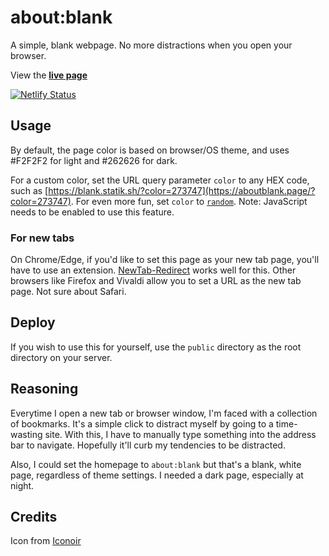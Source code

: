 # about:blank
A simple, blank webpage. No more distractions when you open your browser. 

View the **[live page](https://aboutblank.page)**  

[![Netlify Status](https://api.netlify.com/api/v1/badges/ad4e2eb0-bc25-4226-bfcc-063da725f6e5/deploy-status)](https://app.netlify.com/sites/aboutblank-page/deploys)

## Usage
By default, the page color is based on browser/OS theme, and uses #F2F2F2 for light and #262626 for dark.  

For a custom color, set the URL query parameter `color` to any HEX code, such as [https://blank.statik.sh/?color=273747](https://aboutblank.page/?color=273747). For even more fun, set `color` to [`random`](https://aboutblank.page/?color=random). Note: JavaScript needs to be enabled to use this feature.  

### For new tabs
On Chrome/Edge, if you'd like to set this page as your new tab page, you'll have to use an extension. [NewTab-Redirect](https://github.com/jimschubert/newtab-redirect) works well for this. Other browsers like Firefox and Vivaldi allow you to set a URL as the new tab page. Not sure about Safari.

## Deploy
If you wish to use this for yourself, use the `public` directory as the root directory on your server.

## Reasoning
Everytime I open a new tab or browser window, I'm faced with a collection of bookmarks. It's a simple click to distract myself by going to a time-wasting site. With this, I have to manually type something into the address bar to navigate. Hopefully it'll curb my tendencies to be distracted.  

Also, I could set the homepage to `about:blank` but that's a blank, white page, regardless of theme settings. I needed a dark page, especially at night.

## Credits
Icon from [Iconoir](https://iconoir.com)
